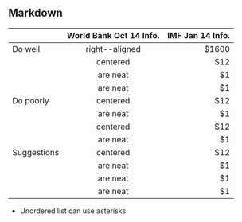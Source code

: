 ## Markdown

|                             | World Bank Oct 14 Info.                   | IMF Jan 14 Info.  |
| -------------               |:-------------:                            |      -----:|
| Do well                     |right--aligned                             | $1600 |
|                             | centered                                  |   $12 |
|                  | are neat                                  |    $1 |
|                  | are neat                                  |    $1 |
| Do poorly                   | centered                                  |   $12 |
|                  | are neat                                  |    $1 |
|                    | centered                                  |   $12 |
|                  | are neat                                  |    $1 |
| Suggestions                   | centered                                  |   $12 |
|                  | are neat                                  |    $1 |
|                  | are neat                                  |    $1 |
|                  | are neat                                  |    $1 |

* Unordered list can use asterisks
